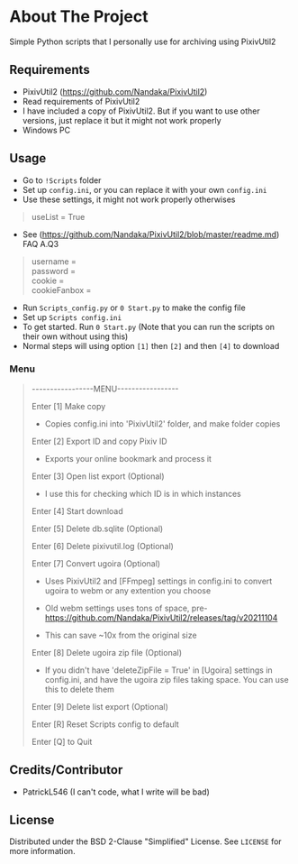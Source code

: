 # About The Project

Simple Python scripts that I personally use for archiving using PixivUtil2

## Requirements

- PixivUtil2 (<https://github.com/Nandaka/PixivUtil2>)
- Read requirements of PixivUtil2
- I have included a copy of PixivUtil2. But if you want to use other versions, just replace it but it might not work properly
- Windows PC

## Usage

- Go to `!Scripts` folder
- Set up `config.ini`, or you can replace it with your own `config.ini`
- Use these settings, it might not work properly otherwises

> useList = True

- See (<https://github.com/Nandaka/PixivUtil2/blob/master/readme.md>) FAQ A.Q3

>username =  
>password =  
>cookie =  
>cookieFanbox =  

- Run `Scripts_config.py` or `0 Start.py` to make the config file
- Set up `Scripts config.ini`
- To get started. Run `0 Start.py` (Note that you can run the scripts on their own without using this)
- Normal steps will using option `[1]` then `[2]` and then `[4]` to download

### Menu

> -----------------MENU-----------------
>
> Enter [1] Make copy
>
> - Copies config.ini into 'PixivUtil2' folder, and make folder copies
>
> Enter [2] Export ID and copy Pixiv ID
>
> - Exports your online bookmark and process it
>
> Enter [3] Open list export (Optional)
>
> - I use this for checking which ID is in which instances
>
> Enter [4] Start download
>
> Enter [5] Delete db.sqlite (Optional)
>
> Enter [6] Delete pixivutil.log (Optional)
>
> Enter [7] Convert ugoira (Optional)
>
> - Uses PixivUtil2 and [FFmpeg] settings in config.ini to convert ugoira to webm or any extention you choose
>
> - Old webm settings uses tons of space, pre-<https://github.com/Nandaka/PixivUtil2/releases/tag/v20211104>
>
> - This can save ~10x from the original size
>
> Enter [8] Delete ugoira zip file (Optional)
>
> - If you didn't have 'deleteZipFile = True' in [Ugoira] settings in config.ini, and have the ugoira zip files taking space. You can use this to delete them
>
> Enter [9] Delete list export (Optional)
>
> Enter [R] Reset Scripts config to default
>
> Enter [Q] to Quit

## Credits/Contributor

- PatrickL546 (I can't code, what I write will be bad)

## License

Distributed under the BSD 2-Clause "Simplified" License. See `LICENSE` for more information.
